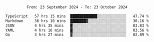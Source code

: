 <div align="center">
<p style="text-align: center;">
<!--START_SECTION:waka-->

```txt
From: 23 September 2024 - To: 23 October 2024

TypeScript   57 hrs 15 mins  ████████████░░░░░░░░░░░░░   47.74 %
Markdown     36 hrs 10 mins  ███████▓░░░░░░░░░░░░░░░░░   30.16 %
JSON         4 hrs 35 mins   █░░░░░░░░░░░░░░░░░░░░░░░░   03.83 %
YAML         4 hrs 16 mins   █░░░░░░░░░░░░░░░░░░░░░░░░   03.56 %
Go           3 hrs 27 mins   ▓░░░░░░░░░░░░░░░░░░░░░░░░   02.89 %
```

<!--END_SECTION:waka-->
</p>
</div>
